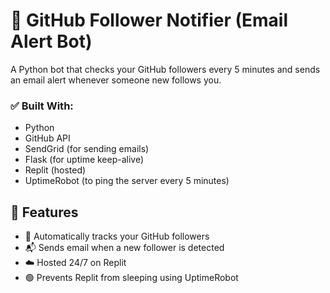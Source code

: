 # 📨 GitHub Follower Notifier (Email Alert Bot)

A Python bot that checks your GitHub followers every 5 minutes and sends an email alert whenever someone new follows you.

### ✅ Built With:
- Python
- GitHub API
- SendGrid (for sending emails)
- Flask (for uptime keep-alive)
- Replit (hosted)
- UptimeRobot (to ping the server every 5 minutes)


## 🚀 Features

- 🔄 Automatically tracks your GitHub followers
- 📬 Sends email when a new follower is detected
- ☁️ Hosted 24/7 on Replit
- 🟢 Prevents Replit from sleeping using UptimeRobot
